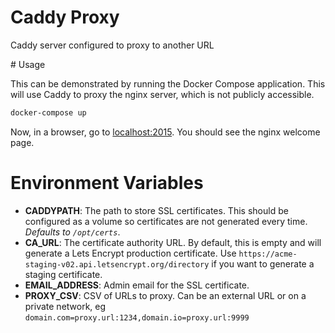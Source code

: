 # Caddy Proxy

Caddy server configured to proxy to another URL 
 
# Usage

This can be demonstrated by running the Docker Compose application. This
will use Caddy to proxy the nginx server, which is not publicly
accessible.

```bash
docker-compose up
```

Now, in a browser, go to [localhost:2015](http://localhost:2015). You
should see the nginx welcome page.

# Environment Variables

- **CADDYPATH**: The path to store SSL certificates. This should be
  configured as a volume so certificates are not generated every time.
  _Defaults to `/opt/certs`_.
- **CA_URL**: The certificate authority URL. By default, this is empty
  and will generate a Lets Encrypt production certificate. Use
  `https://acme-staging-v02.api.letsencrypt.org/directory` if you want to
  generate a staging certificate.
- **EMAIL_ADDRESS**: Admin email for the SSL certificate.
- **PROXY_CSV**: CSV of URLs to proxy. Can be an external URL or on a
 private network, eg `domain.com=proxy.url:1234,domain.io=proxy.url:9999`

